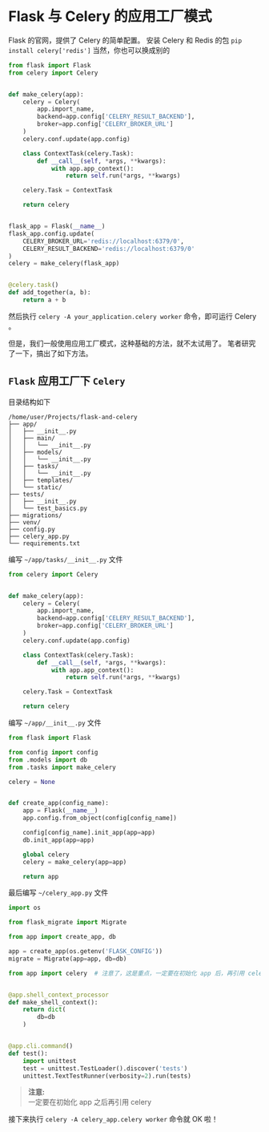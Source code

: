 # Flask 与 Celery 的应用工厂模式

Flask 的官网，提供了 Celery 的简单配置。
安装 Celery 和 Redis 的包 `pip install celery['redis']`
当然，你也可以换成别的

```Python
from flask import Flask
from celery import Celery


def make_celery(app):
    celery = Celery(
        app.import_name,
        backend=app.config['CELERY_RESULT_BACKEND'],
        broker=app.config['CELERY_BROKER_URL']
    )
    celery.conf.update(app.config)

    class ContextTask(celery.Task):
        def __call__(self, *args, **kwargs):
            with app.app_context():
                return self.run(*args, **kwargs)

    celery.Task = ContextTask

    return celery


flask_app = Flask(__name__)
flask_app.config.update(
    CELERY_BROKER_URL='redis://localhost:6379/0',
    CELERY_RESULT_BACKEND='redis://localhost:6379/0'
)
celery = make_celery(flask_app)


@celery.task()
def add_together(a, b):
    return a + b
```

然后执行 `celery -A your_application.celery worker` 命令，即可运行 Celery 。

但是，我们一般使用应用工厂模式，这种基础的方法，就不太试用了。
笔者研究了一下，搞出了如下方法。

## `Flask` 应用工厂下 `Celery`

目录结构如下

```folder
/home/user/Projects/flask-and-celery
├── app/
│   ├── __init__.py
│   ├── main/
│   │   └── __init__.py
│   ├── models/
│   │   └── __init__.py
│   ├── tasks/
│   │   └── __init__.py
│   ├── templates/
│   └── static/
├── tests/
│   ├── __init__.py
│   └── test_basics.py
├── migrations/
├── venv/
├── config.py
├── celery_app.py
└── requirements.txt
```

编写 `~/app/tasks/__init__.py` 文件

```Python
from celery import Celery


def make_celery(app):
    celery = Celery(
        app.import_name,
        backend=app.config['CELERY_RESULT_BACKEND'],
        broker=app.config['CELERY_BROKER_URL']
    )
    celery.conf.update(app.config)

    class ContextTask(celery.Task):
        def __call__(self, *args, **kwargs):
            with app.app_context():
                return self.run(*args, **kwargs)

    celery.Task = ContextTask

    return celery


```

编写 `~/app/__init__.py` 文件

```Python
from flask import Flask

from config import config
from .models import db
from .tasks import make_celery

celery = None


def create_app(config_name):
    app = Flask(__name__)
    app.config.from_object(config[config_name])

    config[config_name].init_app(app=app)
    db.init_app(app=app)

    global celery
    celery = make_celery(app=app)

    return app

```

最后编写 `~/celery_app.py` 文件

```Python
import os

from flask_migrate import Migrate

from app import create_app, db

app = create_app(os.getenv('FLASK_CONFIG'))
migrate = Migrate(app=app, db=db)

from app import celery  # 注意了，这是重点，一定要在初始化 app 后，再引用 celery 不然，celery 找不到配置文件，也找不到 app


@app.shell_context_processor
def make_shell_context():
    return dict(
        db=db
    )


@app.cli.command()
def test():
    import unittest
    test = unittest.TestLoader().discover('tests')
    unittest.TextTestRunner(verbosity=2).run(tests)

```

> **注意:**  
> 一定要在初始化 app 之后再引用 celery

接下来执行 `celery -A celery_app.celery worker` 命令就 OK 啦！
